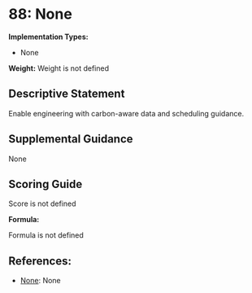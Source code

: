 # 88: None

**Implementation Types:**

- None

**Weight:** Weight is not defined

## Descriptive Statement

Enable engineering with carbon-aware data and scheduling guidance.

## Supplemental Guidance

None

## Scoring Guide

Score is not defined

**Formula:**

Formula is not defined

## References:

- [None](None): None
